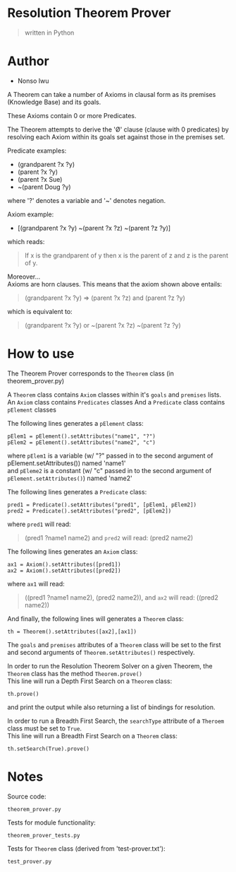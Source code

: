 # Resolution Theorem Prover
> written in Python

# Author
* Nonso Iwu

A Theorem can take a number of Axioms in clausal form as its premises (Knowledge Base) and its goals.

These Axioms contain 0 or more Predicates.

The Theorem attempts to derive the 'Ø' clause (clause with 0 predicates) by resolving each Axiom within its goals set against those in the premises set.

Predicate examples:
* (grandparent ?x ?y)
* (parent ?x ?y)
* (parent ?x Sue)
* ~(parent Doug ?y)

where '?' denotes a variable and '~' denotes negation.

Axiom example:
* [(grandparent ?x ?y) ~(parent ?x ?z) ~(parent ?z ?y)]

which reads:
> If x is the grandparent of y then x is the parent of z and z is the parent of y.

Moreover...\
Axioms are horn clauses. This means that the axiom shown above entails:
> (grandparent ?x ?y) => (parent ?x ?z) and (parent ?z ?y)

which is equivalent to:
> (grandparent ?x ?y) or ~(parent ?x ?z) ~(parent ?z ?y)

# How to use

The Theorem Prover corresponds to the ```Theorem``` class (in theorem_prover.py)

A ```Theorem``` class contains ```Axiom``` classes within it's ```goals``` and ```premises``` lists.
An ```Axiom``` class contains ```Predicates``` classes
And a ```Predicate``` class contains ```pElement``` classes

The following lines generates a ```pElement``` class:
```
pElem1 = pElement().setAttributes("name1", "?")
pElem2 = pElement().setAttributes("name2", "c")
```
where ```pElem1``` is a variable (w/ "?" passed in to the second argument of pElement.setAttributes()) named 'name1'\
and ```pEleme2``` is a constant (w/ "c" passed in to the second argument of ```pElement.setAttributes()```) named 'name2'

The following lines generates a ```Predicate``` class:	
```
pred1 = Predicate().setAttributes("pred1", [pElem1, pElem2])
pred2 = Predicate().setAttributes("pred2", [pElem2])
```
where ```pred1``` will read:
> (pred1 ?name1 name2)
and ```pred2``` will read:
> (pred2 name2)

The following lines generates an ```Axiom``` class:	
```
ax1 = Axiom().setAttributes([pred1])
ax2 = Axiom().setAttributes([pred2])
```
where ```ax1``` will read:
> ((pred1 ?name1 name2), (pred2 name2)), 
and ```ax2``` will read:
> ((pred2 name2))

And finally, the following lines will generates a ```Theorem``` class:
```
th = Theorem().setAttributes([ax2],[ax1])
```
The ```goals``` and ```premises``` attributes of a ```Theorem``` class will be set to the first and second arguments of ```Theorem.setAttributes()``` respectively.

In order to run the Resolution Theorem Solver on a given Theorem, the ```Theorem``` class has the method ```Theorem.prove()```\
This line will run a Depth First Search on a ```Theorem``` class:
```
th.prove()
``` 
and print the output while also returning a list of bindings for resolution.

In order to run a Breadth First Search, the ```searchType``` attribute of a ```Theroem``` class must be set to ```True```.\
This line will run a Breadth First Search on a ```Theorem``` class:
```
th.setSearch(True).prove()
```

# Notes

Source code:
```
theorem_prover.py
```

Tests for module functionality: 
```
theorem_prover_tests.py
```

Tests for ```Theorem``` class (derived from 'test-prover.txt'):
```
test_prover.py
```
